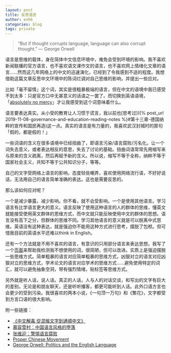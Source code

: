 ```yaml
---
layout: post
title: 反思语言
author: enh6
categories: blog
tags: private
---
```


> “But if thought corrupts language, language can also corrupt thought.”
> ― George Orwell

语言是思维的载体，身在简体中文信息环境中，难免会受到环境的影响。我不喜欢新闻联播的官方语言，也不喜欢语文课作文的语言，也不喜欢网上情绪化文章的语言......然而这几年网络上的中文的迅速演化，已经到了令我感到不适的程度。我想借助这篇文章反思中文环境中的陈词烂调对自己思维的影响，并提出一些应对。

比如「毫不留情」这个词，其实是很粗暴极端的语言，但在中文的语境中我已感受不到太多：只是官方口中无甚意义的话语之一罢了。而切换到英语语境，「[absolutely no mercy](https://www.nytimes.com/interactive/2019/11/16/world/asia/china-xinjiang-documents.html)」才让我感受到这个词意味着什么。

语言要表达真实。从小受的教育让人习惯于谎言，我以前也[思考过]({% post_url 2019-11-08-governance-and-education-reading-notes %}#第十三章-德国纳粹的宣传和国民再造)这一点。真实的语言是有力量的，我喜欢武汉封城时的那句「假的，都是假的！」

一些词语的含义在很多语境中已经扭曲了，即语言污染/语言腐败/污名化。让一个词失去意义，或者表达相反的意思，失去了讨论的基础。扭曲词语常常先用缩写来与原来的含义疏离，然后再赋予新的含义。所以说，缩写不等于全称，纳粹不等于国家社会主义，共知不等于公共知识分子，等等。

自己的文字受网络上语言的影响，态度轻佻嘲弄，喜欢使用网络流行语，不好好说话，无法用自己的语言简单准确的表达。这也是需要反思的。

那么该如何应对呢？

一个是减少暴露，减少影响。你不看，就不会受影响。一个是使用其他语言。学习语言有比学语言更大的意义。语言反映了使用这种语言的人的群体的思维，懂英文就能接受使用英文群体的思维方式，而中文就只能反映使用中文的群体的思想。语言没有高下之分，但群体的思维不同。学习其他语言的意义就是可以脱离中式思维。英语没有这种表达，就是强迫你不能用这种方式进行思考，摆脱了包袱。但可惜我目前的英语水平还难以think in English。

还有一个方法就是不用不喜欢的语言，有意识的只用部分语言来表达思想。我写了一个[页面](/newspeak/)来帮助我检测我不想使用的词，很简陋，但可以改进。实质上是强迫摆脱一些思维方式。简单粗暴的语言对应简单粗暴的思维方式，凶狠对立的语言对应凶狠对立的思维方式，学术论文的语言对应学术的思维方式......避免使用特定的词汇，就可以避免抽象空洞，带有强烈情绪，贴标签等思维方式。

另外就是听人话，说人话。真正的人话，人与人的对话交谈，和写出的文字有巨大的差别。无论是和朋友聊天，还是听听播客，都更可能听到人话。此外口语方言也会更少的受到污染。我很喜欢的两本小说，《一句顶一万句》和《繁花》，文字都受到方言口语的很大影响。

附一些链接：
- [《中文解毒 從混帳文字到通順中文》](https://book.douban.com/subject/3322406/)
- [慕容雪村：中国语言风格的堕落](https://cn.nytimes.com/opinion/20150528/c28murong/)
- [张维迎：警惕语言腐败](https://www.youtube.com/watch?v=G_eHivAe9jk)
- [Proper Chinese Movement](https://paulhan.co/journal/67c1hecc2gcqq1neuajgqe8dbscot4)
- [George Orwell: Politics and the English Language](https://www.orwell.ru/library/essays/politics/english/e_polit/)
